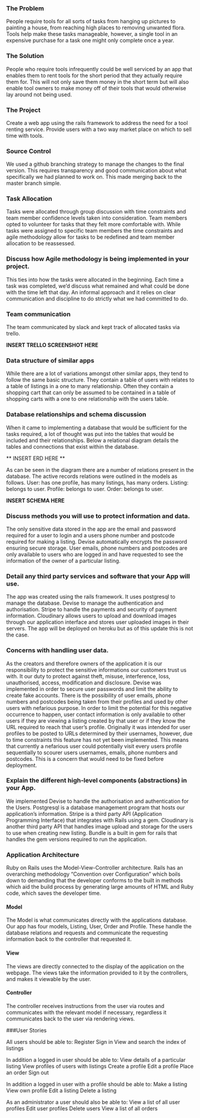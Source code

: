 ### The Problem
People require tools for all sorts of tasks from hanging up pictures to painting a house, from reaching high places to removing unwanted flora. Tools help make these tasks manageable, however, a single tool in an expensive purchase for a task one might only complete once a year. 

### The Solution 
People who require tools infrequently could be well serviced by an app that enables them to rent tools for the short period that they actually require them for. This will not only save them money in the short term but will also enable tool owners to make money off of their tools that would otherwise lay around not being used.

### The Project
Create a web app using the rails framework to address the need for a tool renting service. Provide users with a two way market place on which to sell time with tools.

### Source Control
We used a github branching strategy to manage the changes to the final version. This requires transparency and good communication about what specifically we had planned to work on. This made merging back to the master branch simple. 

### Task Allocation
Tasks were allocated through group discussion with time constraints and team member confidence levels taken into consideration. Team members opted to volunteer for tasks that they felt more comfortable with. While tasks were assigned to specific team members the time constraints and agile methodology allow for tasks to be redefined and team member allocation to be reassessed. 

### Discuss how Agile methodology is being implemented in your project.
This ties into how the tasks were allocated in the beginning. Each time a task was completed, we’d discuss what remained and what could be done with the time left that day. An informal approach and it relies on clear communication and discipline to do strictly what we had committed to do.

### Team communication 
The team communicated by slack and kept track of allocated tasks via trello.

**INSERT TRELLO SCREENSHOT HERE**

### Data structure of similar apps
While there are a lot of variations amongst other similar apps, they tend to follow the same basic structure. They contain a table of users with relates to a table of listings in a one to many relationship. Often they contain a shopping cart that can only be assumed to be contained in a table of shopping carts with a one to one relationship with the users table.

### Database relationships and schema discussion
When it came to implementing a database that would be sufficient for the tasks required, a lot of thought was put into the tables that would be included and their relationships. Below a relational diagram details the tables and connections that exist within the database.

** INSERT ERD HERE **

As can be seen in the diagram there are a number of relations present in the database. The active records relations were outlined in the models as follows. User: has one profile, has many listings, has many orders. Listing: belongs to user. Profile: belongs to user. Order: belongs to user. 

**INSERT SCHEMA HERE** 

### Discuss methods you will use to protect information and data.
The only sensitive data stored in the app are the email and password required for a user to login and a users phone number and postcode required for making a listing. Devise automatically encrypts the password ensuring secure storage. User emails, phone numbers and postcodes are only available to users who are logged in and have requested to see the information of the owner of a particular listing.

### Detail any third party services and software that your App will use.
The app was created using the rails framework. It uses postgresql to manage the database. Devise to manage the authentication and authorisation. Stripe to handle the payments and security of payment information. Cloudinary allows users to upload and download images through our application interface and stores user uploaded images in their servers. The app will be deployed on heroku but as of this update this is not the case.

### Concerns with handling user data.
As the creators and therefore owners of the application it is our responsibility to protect the sensitive informations our customers trust us with. It our duty to protect against theft, misuse, interference, loss, unauthorised, access, modification and disclosure. Devise was implemented in order to secure user passwords and limit the ability to create fake accounts. There is the possibility of user emails, phone numbers and postcodes being taken from their profiles and used by other users with nefarious purpose. In order to limit the potential for this negative occurrence to happen, user contact information is only available to other users if they are viewing a listing created by that user or if they know the URL required to reach that user’s profile. Originally it was intended for user profiles to be posted to URLs determined by their usernames, however, due to time constraints this feature has not yet been implemented. This means that currently a nefarious user could potentially visit every users profile sequentially to scourer users usernames, emails, phone numbers and postcodes. This is a concern that would need to be fixed before deployment.

### Explain the different high-level components (abstractions) in your App.
We implemented Devise to handle the authorisation and authentication for the Users. Postgresql is a database management program that hosts our application’s information. Stripe is a third party API (Application Programming Interface) that integrates with Rails using a gem. Cloudinary is another third party API that handles image upload and storage for the users to use when creating new listing. Bundle is a built in gem for rails that handles the gem versions required to run the application.

### Application Architecture
Ruby on Rails uses the Model-View-Controller architecture. Rails has an overarching methodology “Convention over Configuration” which boils down to demanding that the developer conforms to the built in methods which aid the build process by generating large amounts of HTML and Ruby code, which saves the developer time. 

#### Model
The Model is what communicates directly with the applications database. Our app has four models, Listing, User, Order and Profile. These handle the database relations and requests and communicate the requesting information back to the controller that requested it.

#### View
The views are directly connected to the display of the application on the webpage. The views take the information provided to it by the controllers, and makes it viewable by the user.

#### Controller
The controller receives instructions from the user via routes and communicates with the relevant model if necessary, regardless it communicates back to the user via rendering views.

###User Stories

All users should be able to:
Register 
Sign in
View and search the index of listings

In addition a logged in user should be able to:
View details of a particular listing
View profiles of users with listings
Create a profile
Edit a profile
Place an order 
Sign out

In addition a logged in user with a profile should be able to:
Make a listing
View own profile
Edit a listing
Delete a listing

As an administrator a user should also be able to:
View a list of all user profiles
Edit user profiles
Delete users 
View a list of all orders 


